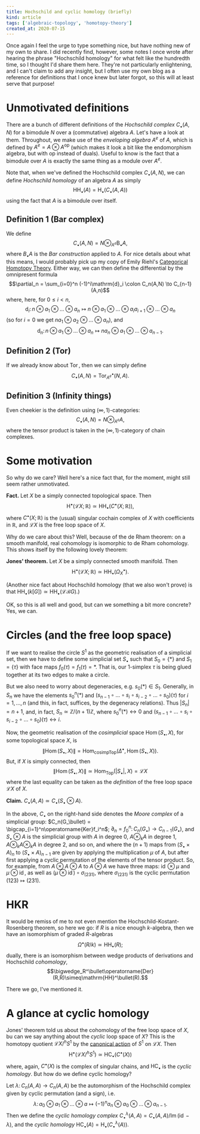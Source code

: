 ```yaml
---
title: Hochschild and cyclic homology (briefly)
kind: article
tags: ['algebraic-topology', 'homotopy-theory']
created_at: 2020-07-15
---
```


Once again I feel the urge to type something nice, but have nothing new of my own to share. I did recently find, however, some notes I once wrote after hearing the phrase "Hochschild homology" for what felt like the hundredth time, so I thought I'd share them here. They're not particularly enlightening, and I can't claim to add any insight, but I often use my own blog as a reference for definitions that I once knew but later forgot, so this will at least serve that purpose!

<!-- more -->

# Unmotivated definitions

There are a bunch of different definitions of the _Hochschild complex_ $C_\bullet(A,N)$ for a bimodule $N$ over a (commutative) algebra $A$. Let's have a look at them. Throughout, we make use of the _enveloping algebra_ $A^e$ of $A$, which is defined by $A^e=A\otimes A^\mathrm{op}$ (which makes it look a bit like the endomorphism algebra, but with $\mathrm{op}$ instead of duals). Useful to know is the fact that a bimodule over $A$ is exactly the same thing as a module over $A^e$.

Note that, when we've defined the Hochschild complex $C_\bullet(A,N)$, we can define _Hochschild homology_ of an algebra $A$ as simply $$\mathrm{HH}_\bullet(A) = \mathrm{H}_\bullet(C_\bullet(A,A))$$ using the fact that $A$ is a bimodule over itself.

## Definition 1 (Bar complex)

We define $$C_\bullet(A,N)=N\otimes_{A^e}\mathrm{B}_\bullet A,$$ where $B_\bullet A$ is the _Bar construction_ applied to $A$. For nice details about what this means, I would probably pick up my copy of Emily Riehl's [Categorical Homotopy Theory](http://www.math.jhu.edu/~eriehl/cathtpy.pdf). Either way, we can then define the differential by the omnipresent formula $$\partial_n = \sum_{i=0}^n (-1)^i\mathrm{d}_i \colon C_n(A,N) \to C_{n-1}(A,n)$$ where, here, for $0\leqslant i<n$, $$\mathrm{d}_i\colon n\otimes a_1\otimes\ldots\otimes a_n \mapsto n\otimes a_1\otimes\ldots\otimes a_ia_{i+1}\otimes\ldots\otimes a_n$$ (so for $i=0$ we get $na_1\otimes a_2\otimes\ldots\otimes a_n$), and $$\mathrm{d}_n\colon n\otimes a_1\otimes\ldots\otimes a_n \mapsto na_n\otimes a_1\otimes\ldots\otimes a_{n-1}.$$

## Definition 2 (Tor)

If we already know about $\operatorname{Tor}$, then we can simply define $$C_\bullet(A,N) = \operatorname{Tor}_{A^e}^\bullet(N,A).$$

## Definition 3 (Infinity things)

Even cheekier is the definition using $(\infty,1)$-categories: $$C_\bullet(A,N) = N\otimes_{A^e} A,$$ where the tensor product is taken in the $(\infty,1)$-category of chain complexes.

# Some motivation

So why do we care? Well here's a nice fact that, for the moment, might still seem rather unmotivated.

**Fact.** Let $X$ be a simply connected topological space. Then $$\mathrm{H}^\bullet(\mathcal{L}X;\mathbb{R}) \simeq \mathrm{HH}_\bullet(C^\bullet(X;\mathbb{R})),$$ where $C^\bullet(X;\mathbb{R})$ is the (usual) singular cochain complex of $X$ with coefficients in $\mathbb{R}$, and $\mathcal{L}X$ is the free loop space of $X$.

Why do we care about this? Well, because of the de Rham theorem: on a smooth manifold, real cohomology is isomorphic to de Rham cohomology. This shows itself by the following lovely theorem:

**Jones' theorem.** Let $X$ be a simply connected smooth manifold. Then $$\mathrm{H}^\bullet(\mathcal{L}X;\mathbb{R}) \simeq \mathrm{HH}_\bullet(\Omega_X^\bullet).$$

(Another nice fact about Hochschild homology (that we also won't prove) is that $\mathrm{HH}_\bullet(k[G]) \simeq \mathrm{HH}_\bullet(\mathcal{L}\mathcal{B}G)$.)

OK, so this is all well and good, but can we something a bit more concrete? Yes, we can.

# Circles (and the free loop space)

If we want to realise the circle $S^1$ as the geometric realisation of a simplicial set, then we have to define some simplicial set $S_\bullet$ such that $S_0 = \{*\}$ and $S_1 = \{\tau\}$ with face maps $f_0(\tau)=f_1(\tau)=*$. That is, our $1$-simplex $\tau$ is being glued together at its two edges to make a circle.

But we also need to worry about degeneracies, e.g. $s_0(*)\in S_1$. Generally, in $S_n$ we have the elements $s_0^n(*)$ and $(s_{n-1}\circ\ldots\circ s_i\circ s_{i-2}\circ\ldots\circ s_0)(\tau)$ for $i=1,\ldots,n$ (and this, in fact, suffices, by the degeneracy relations). Thus $|S_n|=n+1$, and, in fact, $S_n\simeq\mathbb{Z}/(n+1)\mathbb{Z}$, where $s_0^n(*)\leftrightarrow0$ and $(s_{n-1}\circ\ldots\circ s_i\circ s_{i-2}\circ\ldots\circ s_0)(\tau)\leftrightarrow i$.

Now, the geometric realisation of the _cosimplicial_ space $\operatorname{Hom}(S_\bullet,X)$, for some topological space $X$, is $$\|\operatorname{Hom}(S_\bullet,X)\| = \operatorname{Hom}_\mathsf{cosimpTop}(\Delta^\bullet,\operatorname{Hom}(S_\bullet,X)).$$ But, if $X$ is simply connected, then $$\|\operatorname{Hom}(S_\bullet,X)\| \simeq \operatorname{Hom}_\mathsf{Top}(|S_\bullet|,X) = \mathcal{L}X$$ where the last equality can be taken as the _definition_ of the free loop space $\mathcal{L}X$ of $X$.

**Claim.** $C_\bullet(A,A) \simeq C_\bullet(S_\bullet\otimes A)$.

In the above, $C_\bullet$ on the right-hand side denotes the _Moore complex_ of a simplicial group: $C_n(G_\bullet) = \bigcap_{i=1}^n\operatorname{Ker}f_i^n$; $\partial_n= f_0^n\colon C_n(G_\bullet)\to C_{n-1}(G_\bullet)$, and $S_\bullet\otimes A$ is the simplicial group with $A$ in degree $0$, $A\otimes_k A$ in degree $1$, $A\otimes_k A\otimes_k A$ in degree $2$, and so on, and where the $(n+1)$ maps from $(S_\bullet\times A)_n$ to $(S_\bullet\times A)_{n-1}$ are given by applying the multiplication $\mu$ of $A$, but after first applying a cyclic permutation of the elements of the tensor product. So, for example, from $A\otimes A\otimes A$ to $A\otimes A$ we have three maps: $\operatorname{id}\otimes\mu$ and $\mu\otimes\operatorname{id}$, as well as $(\mu\otimes\operatorname{id})\circ\sigma_{(231)}$, where $\sigma_{(231)}$ is the cyclic permutation $(123)\mapsto(231)$.

# HKR

It would be remiss of me to not even mention the Hochschild-Kostant-Rosenberg theorem, so here we go: if $R$ is a nice enough $k$-algebra, then we have an isomorphism of graded $R$-algebras $$\Omega^\bullet(R/k)\simeq\mathrm{HH}_\bullet(R);$$ dually, there is an isomorphism between wedge products of derivations and Hochschild _cohomology_, $$\bigwedge_R^\bullet\operatorname{Der}(R,R)\simeq\mathrm{HH}^\bullet(R).$$

There we go, I've mentioned it.

# A glance at cyclic homology

Jones' theorem told us about the cohomology of the free loop space of $X$, bu can we say anything about the _cyclic_ loop space of $X$? This is the homotopy quotient $\mathcal{L}X/^hS^1$ by the [canonical action](https://ncatlab.org/nlab/show/free+loop+space+object#CircleAction) of $S^1$ on $\mathcal{L}X$. Then $$\mathrm{H}^\bullet(\mathcal{L}X/^hS^1)\simeq\mathrm{HC}_\bullet(C^\bullet(X))$$ where, again, $C^\bullet(X)$ is the complex of singular chains, and $\mathrm{HC}_\bullet$ is the _cyclic homology_. But how do we define cyclic homology?

Let $\lambda\colon C_n(A,A)\to C_n(A,A)$ be the automorphism of the Hochschild complex given by cyclic permutation (and a sign), i.e. $$\lambda\colon a_0\otimes a_1\otimes\ldots\otimes a \mapsto (-1)^n a_n\otimes a_0\otimes\ldots\otimes a_{n-1}.$$ Then we define the _cyclic homology complex_ $C_\bullet^\lambda(A,A)=C_\bullet(A,A)/\operatorname{Im}(\operatorname{id}-\lambda)$, and the _cyclic homology_ $\mathrm{HC}_\bullet(A)=\mathrm{H}_\bullet(C_\bullet^\lambda(A))$.
